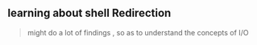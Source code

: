 ## learning about shell Redirection

> might do a lot of findings , so as to understand the concepts of I/O
